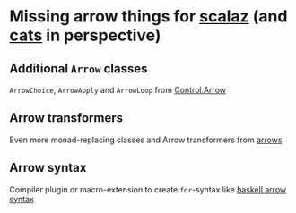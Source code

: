 # Missing arrow things for [scalaz] (and [cats] in perspective)

## Additional `Arrow` classes

`ArrowChoice`, `ArrowApply` and `ArrowLoop` from [Control.Arrow]

## Arrow transformers

Even more monad-replacing classes and Arrow transformers from [arrows]

## Arrow syntax

Compiler plugin or macro-extension to create `for`-syntax like [haskell arrow syntax] 

[scalaz]: https://github.com/scalaz/scalaz
[cats]: http://typelevel.org/cats/
[Control.Arrow]: http://hackage.haskell.org/package/base-4.8.2.0/docs/Control-Arrow.html
[arrows]: http://hackage.haskell.org/package/arrows
[haskell arrow syntax]: https://downloads.haskell.org/~ghc/7.10.2/docs/html/users_guide/arrow-notation.html

